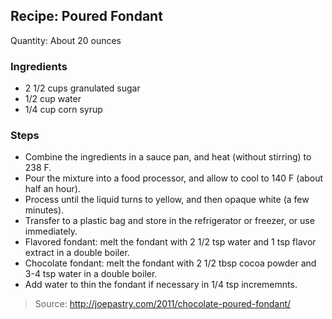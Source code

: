 ## Recipe: Poured Fondant
Quantity: About 20 ounces  

### Ingredients
 - 2 1/2 cups granulated sugar
 - 1/2 cup water
 - 1/4 cup corn syrup

### Steps
 - Combine the ingredients in a sauce pan, and heat (without stirring) to 238 F.
 - Pour the mixture into a food processor, and allow to cool to 140 F (about half an hour).
 - Process until the liquid turns to yellow, and then opaque white (a few minutes).
 - Transfer to a plastic bag and store in the refrigerator or freezer, or use immediately.
 - Flavored fondant: melt the fondant with 2 1/2 tsp water and 1 tsp flavor extract in a double boiler.
 - Chocolate fondant: melt the fondant with 2 1/2 tbsp cocoa powder and 3-4 tsp water in a double boiler.
 - Add water to thin the fondant if necessary in 1/4 tsp incrememnts.

> Source: http://joepastry.com/2011/chocolate-poured-fondant/
